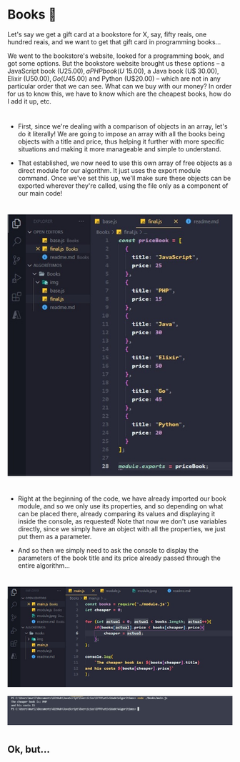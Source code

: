 # Books 📘

 Let's say we get a gift card at a bookstore for X, say, fifty reais, one hundred reais, and we want to get that gift card in programming books...

We went to the bookstore's website, looked for a programming book, and got some options. But the bookstore website brought us these options – a JavaScript book (U$25.00), a PHP book (U$ 15.00), a Java book (U$ 30.00), Elixir (U$50.00), Go (U$45.00) and Python (U$20.00) – which are not in any particular order that we can see.
What can we buy with our money? In order for us to know this, we have to know which are the cheapest books, how do I add it up, etc.

# 

- First, since we're dealing with a comparison of objects in an array, let's do it literally! We are going to impose an array with all the books being objects with a title and price, thus helping it further with more specific situations and making it more manageable and simple to understand.

- That established, we now need to use this own array of free objects as a direct module for our algorithm. It just uses the export module command. Once we've set this up, we'll make sure these objects can be exported wherever they're called, using the file only as a component of our main code!

# 

<img src="./img/module.jpeg">

# 

- Right at the beginning of the code, we have already imported our book module, and so we only use its properties, and so depending on what can be placed there, already comparing its values and displaying it inside the console, as requested! Note that now we don't use variables directly, since we simply have an object with all the properties, we just put them as a parameter.

- And so then we simply need to ask the console to display the parameters of the book title and its price already passed through the entire algorithm...

# 

<img src="./img/main.jpeg">
<br>
<br>
<img src="./img/console.jpeg"> 

# 
## Ok, but...

